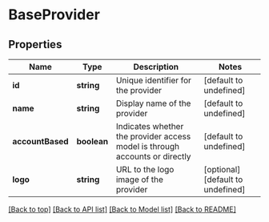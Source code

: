 # BaseProvider

## Properties

|Name | Type | Description | Notes|
|------------ | ------------- | ------------- | -------------|
|**id** | **string** | Unique identifier for the provider | [default to undefined]|
|**name** | **string** | Display name of the provider | [default to undefined]|
|**accountBased** | **boolean** | Indicates whether the provider access model is through accounts or directly | [default to undefined]|
|**logo** | **string** | URL to the logo image of the provider | [optional] [default to undefined]|




[[Back to top]](#) [[Back to API list]](../../README.md#documentation-for-api-endpoints) [[Back to Model list]](../../README.md#documentation-for-models) [[Back to README]](../../README.md)
